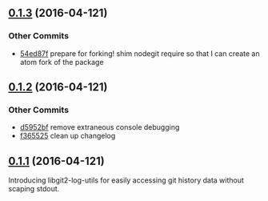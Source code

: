 ## [0.1.3](git+https://github.com/littlebee/libgit2-log-utils.git/compare/0.1.2...0.1.3) (2016-04-121)


### Other Commits
* [54ed87f](git+https://github.com/littlebee/libgit2-log-utils.git/commit/54ed87f79437f965fa5b4e0c040a765396ec5d8a) prepare for forking! shim nodegit require so that I can create an atom fork of the package

## [0.1.2](git+https://github.com/littlebee/libgit2-log-utils.git/compare/0.1.1...0.1.2) (2016-04-121)


### Other Commits
* [d5952bf](git+https://github.com/littlebee/libgit2-log-utils.git/commit/d5952bf8648b08dc2453561e4c39be5bed929075) remove extraneous console debugging
* [f365525](git+https://github.com/littlebee/libgit2-log-utils.git/commit/f36552519ba93602ecf33a900ccbee4b403500a6) clean up changelog

## [0.1.1](git+https://github.com/littlebee/libgit2-log-utils.git/compare/0.1.0...0.1.1) (2016-04-121)
Introducing libgit2-log-utils for easily accessing git history data without scaping stdout.
